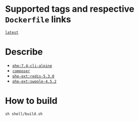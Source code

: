 # Supported tags and respective `Dockerfile` links

[`latest`](https://github.com/jumihc/hyperf-docker/blob/master/Dockerfile)

# Describe

- [`php:7.4-cli-alpine`](https://github.com/docker-library/php/blob/master/7.4/alpine3.11/cli/Dockerfile)
- [`composer`](https://getcomposer.org/)
- [`php-ext:redis-5.3.0`](https://github.com/phpredis/phpredis/)
- [`php-ext:swoole-4.5.2`](https://github.com/swoole/swoole-src/)

# How to build

```shell
sh shell/build.sh
```